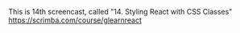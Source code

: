 This is 14th screencast, called "14. Styling React with CSS Classes"<br />
https://scrimba.com/course/glearnreact
